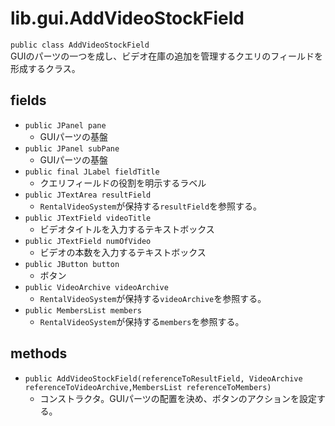 # lib.gui.AddVideoStockField
`public class AddVideoStockField`  
GUIのパーツの一つを成し、ビデオ在庫の追加を管理するクエリのフィールドを形成するクラス。
## fields
- `public JPanel pane`
  - GUIパーツの基盤
- `public JPanel subPane`
  - GUIパーツの基盤
- `public final JLabel fieldTitle`
  - クエリフィールドの役割を明示するラベル
- `public JTextArea resultField`
  - `RentalVideoSystem`が保持する`resultField`を参照する。
- `public JTextField videoTitle`
  - ビデオタイトルを入力するテキストボックス
- `public JTextField numOfVideo`
  - ビデオの本数を入力するテキストボックス
- `public JButton button`
  - ボタン
- `public VideoArchive videoArchive`
  - `RentalVideoSystem`が保持する`videoArchive`を参照する。
- `public MembersList members`
  - `RentalVideoSystem`が保持する`members`を参照する。

## methods
- `public AddVideoStockField(referenceToResultField, VideoArchive referenceToVideoArchive,MembersList referenceToMembers)`
  - コンストラクタ。GUIパーツの配置を決め、ボタンのアクションを設定する。

